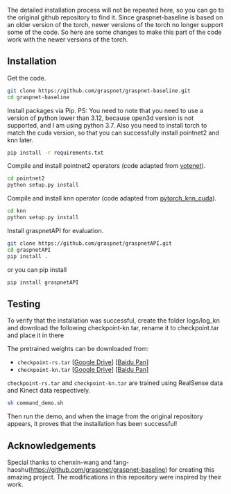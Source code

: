 The detailed installation process will not be repeated here, so you can go to the original github repository to find it.
Since graspnet-baseline is based on an older version of the torch, newer versions of the torch no longer support some of the code. So here are some changes to make this part of the code work with the newer versions of the torch.

## Installation
Get the code.
```bash
git clone https://github.com/graspnet/graspnet-baseline.git
cd graspnet-baseline
```
Install packages via Pip. PS: You need to note that you need to use a version of python lower than 3.12, because open3d version is not supported, and I am using python 3.7. Also you need to install torch to match the cuda version, so that you can successfully install pointnet2 and knn later.
```bash
pip install -r requirements.txt
```
Compile and install pointnet2 operators (code adapted from [votenet](https://github.com/facebookresearch/votenet)).
```bash
cd pointnet2
python setup.py install
```
Compile and install knn operator (code adapted from [pytorch_knn_cuda](https://github.com/chrischoy/pytorch_knn_cuda)).
```bash
cd knn
python setup.py install
```
Install graspnetAPI for evaluation.
```bash
git clone https://github.com/graspnet/graspnetAPI.git
cd graspnetAPI
pip install .
```
or you can pip install
```bash
pip install graspnetAPI
```

## Testing

To verify that the installation was successful, create the folder logs/log_kn and download the following checkpoint-kn.tar, rename it to checkpoint.tar and place it in there

The pretrained weights can be downloaded from:

- `checkpoint-rs.tar`
[[Google Drive](https://drive.google.com/file/d/1hd0G8LN6tRpi4742XOTEisbTXNZ-1jmk/view?usp=sharing)]
[[Baidu Pan](https://pan.baidu.com/s/1Eme60l39tTZrilF0I86R5A)]
- `checkpoint-kn.tar`
[[Google Drive](https://drive.google.com/file/d/1vK-d0yxwyJwXHYWOtH1bDMoe--uZ2oLX/view?usp=sharing)]
[[Baidu Pan](https://pan.baidu.com/s/1QpYzzyID-aG5CgHjPFNB9g)]

`checkpoint-rs.tar` and `checkpoint-kn.tar` are trained using RealSense data and Kinect data respectively.


```bash
sh command_demo.sh
```
Then run the demo, and when the image from the original repository appears, it proves that the installation has been successful!

## Acknowledgements
Special thanks to chenxin-wang and fang-haoshu(https://github.com/graspnet/graspnet-baseline) for creating this amazing project. The modifications in this repository were inspired by their work.
